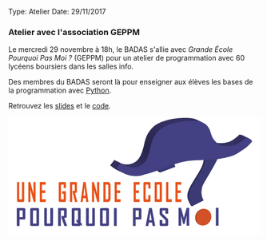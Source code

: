 Type:       Atelier
Date:       29/11/2017

### Atelier avec l'association GEPPM ###

Le mercredi 29 novembre à 18h, le BADAS s'allie avec _Grande École Pourquoi Pas Moi ?_ (GEPPM) pour un atelier de programmation avec 60 lycéens boursiers dans les salles info.

Des membres du BADAS seront là pour enseigner aux élèves les bases de la programmation avec [Python](https://python.org).

Retrouvez les [slides](https://www.badas.io/static/slides%20GEPPM.pdf) et le [code](https://www.badas.io/static/GEPPM.zip).

<img src="/static/images/geppm_logo.png">
